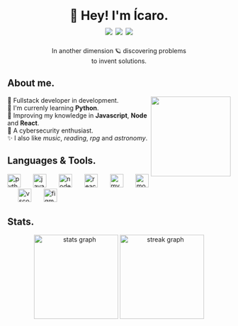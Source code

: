 
<br clear="both">
<h1 align=center>🚀 Hey! I'm Ícaro.
		<div align=center>
			<a href=https://www.linkedin.com/in/icaro-silva28/><img  src="https://img.shields.io/static/v1?label&message=Linkedin&color=white&style=for-the-badge&logo=Linkedin&logoColor=black"/></a>
			<a href=https://discord.com/lencastre#6715><img  src="https://img.shields.io/static/v1?label&message=Discord&color=F73F52&style=for-the-badge&logo=Discord&logoColor=white"/></a>
			<img  src="https://img.shields.io/static/v1?label&message=In progress. . .&color=7986C7&style=for-the-badge&logo=Ghost&logoColor=white"/>
		</div>
</h1>
<p align=center>In another dimension 🪐 discovering problems <br> to invent solutions.</p>

###
 
## About me.
<img src="https://i.pinimg.com/originals/73/69/6e/73696e022df7cd5cb3d999c6875361dd.gif" align="right" width="180px"/>

<div align="left" width="100%">
	👾 Fullstack developer in development.
	<br>🐍 I'm currenly learning <b>Python</b>.
	<br>📕 Improving my knowledge in <b>Javascript</b>, <b>Node</b> and <b>React</b>.
	<br>🎯 A cybersecurity enthusiast.
	<br>✨ I also like <i>music</i>, <i>reading</i>, <i>rpg</i> and <i>astronomy</i>.
</div>

###

## Languages & Tools.
<div align="left">
  <img src="https://cdn.jsdelivr.net/gh/devicons/devicon/icons/python/python-original.svg" height="30" alt="python logo"  />
  <img width="20" />
  <img src="https://cdn.simpleicons.org/javascript/F7DF1E" height="30" alt="javascript logo"  />
  <img width="20" />
  <img src="https://cdn.jsdelivr.net/gh/devicons/devicon/icons/nodejs/nodejs-original.svg" height="30" alt="nodejs logo"  />
  <img width="20" />
  <img src="https://cdn.simpleicons.org/react/61DAFB" height="30" alt="react logo"  />
  <img width="20" />
  <img src="https://cdn.jsdelivr.net/gh/devicons/devicon/icons/mysql/mysql-original.svg" height="30" alt="mysql logo"  />
  <img width="20" />
  <img src="https://cdn.jsdelivr.net/gh/devicons/devicon/icons/mongodb/mongodb-original.svg" height="30" alt="mongodb logo"  />
  <img width="20" />
  <img src="https://cdn.jsdelivr.net/gh/devicons/devicon/icons/vscode/vscode-original.svg" height="30" alt="vscode logo"  />
  <img width="20" />
  <img src="https://cdn.jsdelivr.net/gh/devicons/devicon/icons/figma/figma-original.svg" height="30" alt="figma logo"  />
</div>

###

## Stats.
<div align="center">
		<img src="https://github-readme-stats.vercel.app/api?username=IcaroSilva28&hide_title=false&hide_rank=false&show_icons=true&include_all_commits=true&count_private=true&disable_animations=false&theme=buefyt&locale=en&hide_border=true&order=1" height="190px" alt="stats graph"  />
		<img src="https://streak-stats.demolab.com?user=IcaroSilva28&locale=en&mode=weekly&theme=buefy&hide_border=true&border_radius=5&date_format=j%20M%5B%20Y%5D&order=3" height="190px" alt="streak graph"  />
</div>
